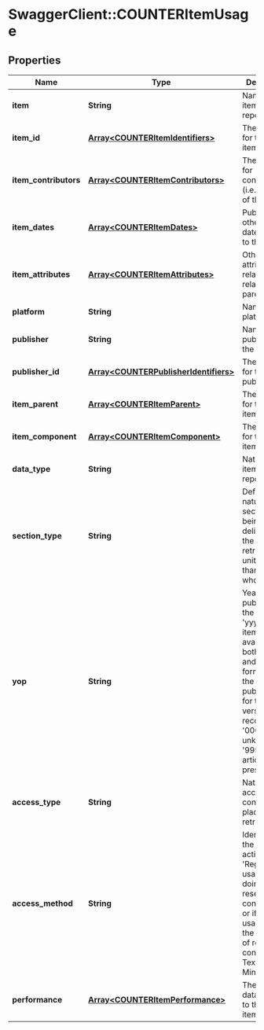 # SwaggerClient::COUNTERItemUsage

## Properties
Name | Type | Description | Notes
------------ | ------------- | ------------- | -------------
**item** | **String** | Name of the item being reported. | 
**item_id** | [**Array&lt;COUNTERItemIdentifiers&gt;**](COUNTERItemIdentifiers.md) | The identifier for the report item (title) | [optional] 
**item_contributors** | [**Array&lt;COUNTERItemContributors&gt;**](COUNTERItemContributors.md) | The identifier for contributor (i.e. author) of the item. | [optional] 
**item_dates** | [**Array&lt;COUNTERItemDates&gt;**](COUNTERItemDates.md) | Publication or other date(s)related to the item. | [optional] 
**item_attributes** | [**Array&lt;COUNTERItemAttributes&gt;**](COUNTERItemAttributes.md) | Other attributes related related to the parent item. | [optional] 
**platform** | **String** | Name of the platform | 
**publisher** | **String** | Name of publisher of the item | 
**publisher_id** | [**Array&lt;COUNTERPublisherIdentifiers&gt;**](COUNTERPublisherIdentifiers.md) | The identifier for the publisher. | [optional] 
**item_parent** | [**Array&lt;COUNTERItemParent&gt;**](COUNTERItemParent.md) | The identifier for the report item (title) | [optional] 
**item_component** | [**Array&lt;COUNTERItemComponent&gt;**](COUNTERItemComponent.md) | The identifier for the report item (title) | [optional] 
**data_type** | **String** | Nature of the item being reported. | 
**section_type** | **String** | Defines the nature of the sections being delivered if the item is retrieved in units smaller than the whole. | [optional] 
**yop** | **String** | Year of publication in the format of &#39;yyyy&#39;.  If the item is available in both online and print format, use the year of publication for the version of record. Use &#39;0001&#39; for unknown and &#39;9999&#39; for articles in press. | [optional] 
**access_type** | **String** | Nature of the access control in place for item retrieved. | [optional] 
**access_method** | **String** | Identifies if the usage activity was &#39;Regular&#39; usage (a user doing research on a content site) or if the usage was for the purpose of retrieving content for Text and Data Mining (TDM) | [optional] 
**performance** | [**Array&lt;COUNTERItemPerformance&gt;**](COUNTERItemPerformance.md) | The usage data related to the report item | 


